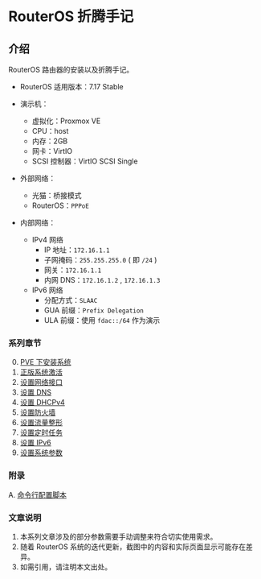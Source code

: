 # RouterOS 折腾手记

## 介绍

RouterOS 路由器的安装以及折腾手记。

- RouterOS 适用版本：7.17 Stable


- 演示机：
    - 虚拟化：Proxmox VE
    - CPU：host
    - 内存：2GB
    - 网卡：VirtIO
    - SCSI 控制器：VirtIO SCSI Single

- 外部网络：
    - 光猫：桥接模式
    - RouterOS：`PPPoE`

- 内部网络：
    - IPv4 网络
        - IP 地址：`172.16.1.1`
        - 子网掩码：`255.255.255.0` ( 即 `/24` )
        - 网关：`172.16.1.1`
        - 内网 DNS：`172.16.1.2` , `172.16.1.3`
    - IPv6 网络
        - 分配方式：`SLAAC`
        - GUA 前缀：`Prefix Delegation`
        - ULA 前缀：使用 `fdac::/64` 作为演示


### 系列章节

00. [ PVE 下安装系统](./00.PVE下安装系统.md)
01. [正版系统激活](./01.正版系统激活.md)
02. [设置网络接口](./02.设置网络接口.md)
03. [设置 DNS](./03.设置DNS.md)
04. [设置 DHCPv4](./04.设置DHCPv4.md)
05. [设置防火墙](./05.设置防火墙.md)
06. [设置流量整形](./06.设置流量整形.md)
07. [设置定时任务](./07.设置定时任务.md)
08. [设置 IPv6 ](./08.设置IPv6.md)
09. [设置系统参数](./09.设置系统参数.md)


### 附录

A.  [命令行配置脚本](./A.命令行配置脚本.md)

### 文章说明

1.  本系列文章涉及的部分参数需要手动调整来符合切实使用需求。
2.  随着 RouterOS 系统的迭代更新，截图中的内容和实际页面显示可能存在差异。
3.  如需引用，请注明本文出处。

